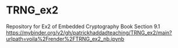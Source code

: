 # TRNG_ex2
Repository for Ex2 of Embedded Cryptography Book Section 9.1
https://mybinder.org/v2/gh/patrickhaddadteaching/TRNG_ex2/main?urlpath=voila%2Frender%2FTRNG_ex2_nb.ipynb
